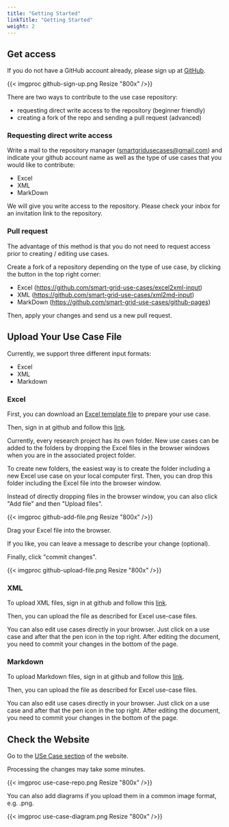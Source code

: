 ```yaml
---
title: "Getting Started"
linkTitle: "Getting Started"
weight: 2
---
```


## Get access

If you do not have a GitHub account already, please sign up at [GitHub](http://github.com).

{{< imgproc github-sign-up.png Resize "800x" />}}

There are two ways to contribute to the use case repository:
- requesting direct write access to the repository (beginner friendly)
- creating a fork of the repo and sending a pull request (advanced)

### Requesting direct write access

Write a mail to the repository manager (smartgridusecases@gmail.com) and indicate your github account name as well as the type of use cases that you would like to contribute:
- Excel
- XML
- MarkDown

We will give you write access to the repository. 
Please check your inbox for an invitation link to the repository.

### Pull request

The advantage of this method is that you do not need to request access prior to creating / editing use cases.

Create a fork of a repository depending on the type of use case, by clicking the button in the top right corner:
- Excel (https://github.com/smart-grid-use-cases/excel2xml-input)
- XML (https://github.com/smart-grid-use-cases/xml2md-input)
- MarkDown (https://github.com/smart-grid-use-cases/github-pages)

Then, apply your changes and send us a new pull request.

## Upload Your Use Case File

Currently, we support three different input formats:
- Excel
- XML
- Markdown

### Excel

First, you can download an [Excel template file](https://github.com/smart-grid-use-cases/excel2xml-input/blob/master/IEC62559-2_TEMPLATE.xlsx) to prepare your use case.

Then, sign in at github and follow this [link](https://github.com/smart-grid-use-cases/excel2xml-input/tree/master/excel-use-cases).

Currently, every research project has its own folder. New use cases can be added to the folders by dropping the Excel files in the browser windows when you are in the associated project folder.

To create new folders, the easiest way is to create the folder including a new Excel use case on your local computer first. Then, you can drop this folder including the Excel file into the browser window.

Instead of directly dropping files in the browser window, you can also click "Add file" and then "Upload files".

{{< imgproc github-add-file.png Resize "800x" />}}

Drag your Excel file into the browser.

If you like, you can leave a message to describe your change (optional).

Finally, click "commit changes".

{{< imgproc github-upload-file.png Resize "800x" />}}

### XML

To upload XML files, sign in at github and follow this [link](https://github.com/smart-grid-use-cases/xml2md-input/tree/master/xml-use-cases).

Then, you can upload the file as described for Excel use-case files.

You can also edit use cases directly in your browser. Just click on a use case and after that the pen icon in the top right. After editing the document, you need to commit your changes in the bottom of the page.

### Markdown

To upload Markdown files, sign in at github and follow this [link](https://github.com/smart-grid-use-cases/github-pages).

Then, you can upload the file as described for Excel use-case files.

You can also edit use cases directly in your browser. Just click on a use case and after that the pen icon in the top right. After editing the document, you need to commit your changes in the bottom of the page.

## Check the Website

Go to the [USe Case section](https://smart-grid-use-cases.github.io/docs/usecases/) of the website.

Processing the changes may take some minutes.

{{< imgproc use-case-repo.png Resize "800x" />}}

You can also add diagrams if you upload them in a common image format, e.g. .png.

{{< imgproc use-case-diagram.png Resize "800x" />}}
